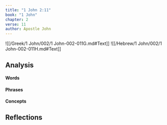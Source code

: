 ```yaml
---
title: "1 John 2:11"
book: "1 John"
chapter: 2
verse: 11
author: Apostle John
---
```

![[/Greek/1 John/002/1 John-002-011G.md#Text]]
![[/Hebrew/1 John/002/1 John-002-011H.md#Text]]

## Analysis

#### Words

#### Phrases

#### Concepts

## Reflections
